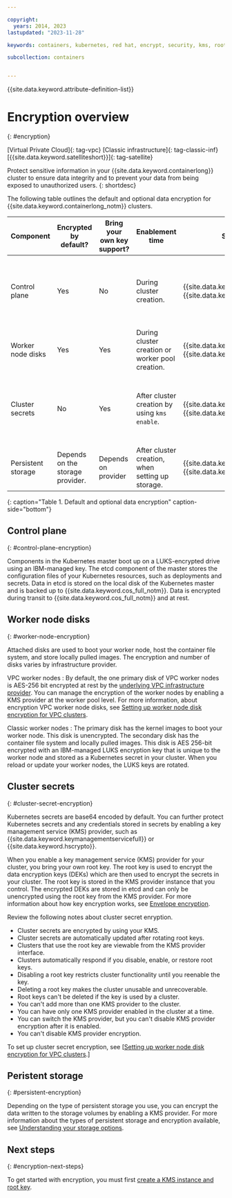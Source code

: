 ```yaml
---

copyright: 
  years: 2014, 2023
lastupdated: "2023-11-28"

keywords: containers, kubernetes, red hat, encrypt, security, kms, root key, crk

subcollection: containers


---
```


{{site.data.keyword.attribute-definition-list}}


# Encryption overview
{: #encryption}

[Virtual Private Cloud]{: tag-vpc} [Classic infrastructure]{: tag-classic-inf} [{{site.data.keyword.satelliteshort}}]{: tag-satellite}

Protect sensitive information in your {{site.data.keyword.containerlong}} cluster to ensure data integrity and to prevent your data from being exposed to unauthorized users.
{: shortdesc}

The following table outlines the default and optional data encryption for {{site.data.keyword.containerlong_notm}} clusters.


| Component | Encrypted by default? | Bring your own key support? | Enablement time | Supported KMS providers | Cross account support? |
| --- | --- | --- | --- | --- | --- |
| Control plane | Yes | No | During cluster creation. | {{site.data.keyword.hscrypto}}  \n {{site.data.keyword.keymanagementserviceshort}} | Cross account supported for Classic and VPC clusters only. | N/A | No |
| Worker node disks | Yes | Yes | During cluster creation or worker pool creation. | {{site.data.keyword.hscrypto}}  \n {{site.data.keyword.keymanagementserviceshort}} | Yes |
| Cluster secrets | No | Yes | After cluster creation by using `kms enable`. | {{site.data.keyword.hscrypto}}  \n {{site.data.keyword.keymanagementserviceshort}} | Cross account supported for Classic and VPC clusters only. |
| Persistent storage | Depends on the storage provider. | Depends on provider | After cluster creation, when setting up storage. | {{site.data.keyword.hscrypto}}  \n {{site.data.keyword.keymanagementserviceshort}} | Depends on the storage provider. |
{: caption="Table 1. Default and optional data encryption" caption-side="bottom"}



## Control plane
{: #control-plane-encryption}

Components in the Kubernetes master boot up on a LUKS-encrypted drive using an IBM-managed key. The etcd component of the master stores the configuration files of your Kubernetes resources, such as deployments and secrets. Data in etcd is stored on the local disk of the Kubernetes master and is backed up to {{site.data.keyword.cos_full_notm}}. Data is encrypted during transit to {{site.data.keyword.cos_full_notm}} and at rest. 



## Worker node disks
{: #worker-node-encryption}

Attached disks are used to boot your worker node, host the container file system, and store locally pulled images. The encryption and number of disks varies by infrastructure provider.

VPC worker nodes
:   By default, the one primary disk of VPC worker nodes is AES-256 bit encrypted at rest by the [underlying VPC infrastructure provider](/docs/vpc?topic=vpc-block-storage-about#vpc-storage-encryption). You can manage the encryption of the worker nodes by enabling a KMS provider at the worker pool level. For more information, about encryption VPC worker node disks, see [Setting up worker node disk encryption for VPC clusters](/docs/containers?topic=containers-encryption-vpc-worker-disks).

Classic worker nodes
:   The primary disk has the kernel images to boot your worker node. This disk is unencrypted. The secondary disk has the container file system and locally pulled images. This disk is AES 256-bit encrypted with an IBM-managed LUKS encryption key that is unique to the worker node and stored as a Kubernetes secret in your cluster. When you reload or update your worker nodes, the LUKS keys are rotated.




## Cluster secrets
{: #cluster-secret-encryption}

Kubernetes secrets are base64 encoded by default. You can further protect Kubernetes secrets and any credentials stored in secrets by enabling a key management service (KMS) provider, such as {{site.data.keyword.keymanagementservicefull}} or {{site.data.keyword.hscrypto}}.

When you enable a key management service (KMS) provider for your cluster, you bring your own root key. The root key is used to encrypt the data encryption keys (DEKs) which are then used to encrypt the secrets in your cluster. The root key is stored in the KMS provider instance that you control. The encrypted DEKs are stored in etcd and can only be unencrypted using the root key from the KMS provider. For more information about how key encryption works, see [Envelope encryption](/docs/key-protect?topic=key-protect-envelope-encryption).

Review the following notes about cluster secret enryption.
- Cluster secrets are encrypted by using your KMS.
- Cluster secrets are automatically updated after rotating root keys.
- Clusters that use the root key are viewable from the KMS provider interface.
- Clusters automatically respond if you disable, enable, or restore root keys.
- Disabling a root key restricts cluster functionality until you reenable the key.
- Deleting a root key makes the cluster unusable and unrecoverable.
- Root keys can't be deleted if the key is used by a cluster.
- You can't add more than one KMS provider to the cluster.
- You can have only one KMS provider enabled in the cluster at a time. 
- You can switch the KMS provider, but you can't disable KMS provider encryption after it is enabled.
- You can't disable KMS provider encryption.


To set up cluster secret encryption, see [[Setting up worker node disk encryption for VPC clusters](/docs/containers?topic=containers-encryption-secrets).]


## Peristent storage
{: #persistent-encryption}

Depending on the type of persistent storage you use, you can encrypt the data written to the storage volumes by enabling a KMS provider. For more information about the types of persistent storage and encryption available, see [Understanding your storage options](/docs/containers?topic=containers-storage-plan).


## Next steps
{: #encryption-next-steps}

To get started with encryption, you must first [create a KMS instance and root key](/docs/openshift?topic=openshift-encryption-setup).

